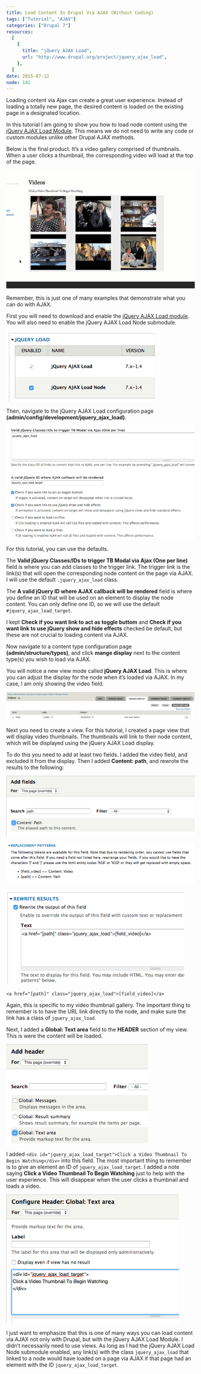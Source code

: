 ```yaml
---
title: Load Content In Drupal Via AJAX (Without Coding)
tags: ["Tutorial", "AJAX"]
categories: ["Drupal 7"]
resources:
  [
    {
      title: "jQuery AJAX Load",
      url: "http://www.drupal.org/project/jquery_ajax_load",
    },
  ]
date: 2015-07-12
node: 142
---
```


Loading content via Ajax can create a great user experience. Instead of loading a totally new page, the desired content is loaded on the existing page in a designated location.

In this tutorial I am going to show you how to load node content using the [jQuery AJAX Load Module](https://www.drupal.org/project/jquery_ajax_load). This means we do not need to write any code or custom modules unlike other Drupal AJAX methods.

Below is the final product. It’s a video gallery comprised of thumbnails. When a user clicks a thumbnail, the corresponding video will load at the top of the page.

![](/assets/images/posts/load-content-drupal-ajax-without-coding/afax-2.gif)

Remember, this is just one of many examples that demonstrate what you can do with AJAX.

First you will need to download and enable the [jQuery AJAX Load module](https://www.drupal.org/project/jquery_ajax_load). You will also need to enable the jQuery AJAX Load Node submodule.

![](/assets/images/posts/load-content-drupal-ajax-without-coding/Screen-Shot-2015-07-11-at-10.51.05-AM.png)

Then, navigate to the jQuery AJAX Load configuration page **(admin/config/development/jquery_ajax_load)**.

![](/assets/images/posts/load-content-drupal-ajax-without-coding/Screen-Shot-2015-07-11-at-10.54.48-AM.png)

For this tutorial, you can use the defaults.

The **Valid jQuery Classes/IDs to trigger TB Modal via Ajax (One per line)** field is where you can add classes to the trigger link. The trigger link is the link(s) that will open the corresponding node content on the page via AJAX. I will use the default `.jquery_ajax_load` class.

The **A valid jQuery ID where AJAX callback will be rendered** field is where you define an ID that will be used on an element to display the node content. You can only define one ID, so we will use the default `#jquery_ajax_load_target`.

I kept **Check if you want link to act as toggle buttom** and **Check if you want link to use jQuery show and hide effects** checked be default, but these are not crucial to loading content via AJAX.

Now navigate to a content type configuration page **(admin/structure/types)**, and click **mange display** next to the content type(s) you wish to load via AJAX.

You will notice a new view mode called **jQuery AJAX Load**. This is where you can adjust the display for the node when it’s loaded via AJAX. In my case, I am only showing the video field.

![](/assets/images/posts/load-content-drupal-ajax-without-coding/Screen-Shot-2015-07-11-at-10.52.16-AM.png)

Next you need to create a view. For this tutorial, I created a page view that will display video thumbnails. The thumbnails will link to their node content, which will be displayed using the jQuery AJAX Load display.

To do this you need to add at least two fields. I added the video field, and excluded it from the display. Then I added **Content: path**, and rewrote the results to the following:

![](/assets/images/posts/load-content-drupal-ajax-without-coding/Screen-Shot-2015-07-11-at-10.52.56-AM.png)

![](/assets/images/posts/load-content-drupal-ajax-without-coding/Screen-Shot-2015-07-11-at-10.53.40-AM.png)

![](/assets/images/posts/load-content-drupal-ajax-without-coding/Screen-Shot-2015-07-11-at-10.53.27-AM.png)

```text
<a href="[path]" class="jquery_ajax_load">[field_video]</a>
```

Again, this is specific to my video thumbnail gallery. The important thing to remember is to have the URL link directly to the node, and make sure the link has a class of `jquery_ajax_load`.

Next, I added a **Global: Text area** field to the **HEADER** section of my view. This is were the content will be loaded.

![](/assets/images/posts/load-content-drupal-ajax-without-coding/Screen-Shot-2015-07-11-at-10.54.10-AM.png)

I added `<div id="jquery_ajax_load_target">Click a Video Thumbnail To Begin Watching</div>` into this field. The most important thing to remember is to give an element an ID of `jquery_ajax_load_target`. I added a note saying **Click a Video Thumbnail To Begin Watching** just to help with the user experience. This will disappear when the user clicks a thumbnail and loads a video.

![](/assets/images/posts/load-content-drupal-ajax-without-coding/Screen-Shot-2015-07-11-at-10.54.25-AM.png)

I just want to emphasize that this is one of many ways you can load content via AJAX not only with Drupal, but with the jQuery AJAX Load Module. I didn’t necessarily need to use views. As long as I had the jQuery AJAX Load Node submodule enabled, any link(s) with the class `jquery_ajax_load` that linked to a node would have loaded on a page via AJAX if that page had an element with the ID `jquery_ajax_load_target`.
